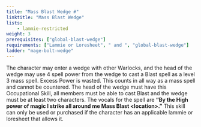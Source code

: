 ```yaml
---
title: "Mass Blast Wedge #"
linktitle: "Mass Blast Wedge"
lists:
    - lammie-restricted
weight: 3
prerequisites: ["global-blast-wedge"]
requirements: ["Lammie or Loresheet", " and ", "global-blast-wedge"]
ladder: "mage-bolt-wedge"
---
```

The character may enter a wedge with other Warlocks, and the head of the wedge may use 4 spell power from the wedge to cast a Blast spell as a level 3 mass spell. Excess Power is wasted. This counts in all way as a mass spell and cannot be countered. The head of the wedge must have this Occupational Skill, all members must be able to cast Blast and the wedge must be at least two characters. The vocals for the spell are **“By the High power of magic I strike all around me Mass Blast \<location>.”** This skill can only be used or purchased if the character has an applicable lammie or loresheet that allows it.